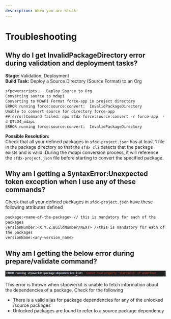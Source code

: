 ```yaml
---
description: When you are stuck!
---
```


# Troubleshooting

## Why do I get InvalidPackageDirectory error during validation and deployment tasks?

**Stage:** Validation, Deployment  
**Build Task:** Deploy a Source Directory \(Source Format\) to an Org

```text
sfpowerscripts... Deploy Source to Org
Converting source to mdapi
Converting to MDAPI Format force-app in project directory
ERROR running force:source:convert:  InvalidPackageDirectory
Unable to convert source for directory force-app
##[error]Command failed: npx sfdx force:source:convert -r force-app  -d QTcO4_mdapi
ERROR running force:source:convert:  InvalidPackageDirectory
```

**Possible Resolution:**  
Check that all your defined packages in `sfdx-project.json` has at least 1 file in the package directory so that the `sfdx cli` detects that the package exists and is valid. During the mdapi conversion process, it will reference the `sfdx-project.json` file before starting to convert the specified package.

## Why am I getting a SyntaxError:Unexpected token exception when I use any of these commands?

Check that all your defined packages in `sfdx-project.json` have these following attributes defined

```text
package:<name-of-the-package> // this is mandatory for each of the packages
versionNumber:<X.Y.Z.BuildNumber/NEXT> //this is mandatory for each of the packages
versionName:<any-version_name>
```

## Why am I getting the below error during prepare/validate command?

![](../.gitbook/assets/image%20%2811%29.png)

This error is thrown when sfpowerkit is unable to fetch information about the dependencies of a package. Check for the following

* There is a valid alias for package dependencies for any of the unlocked /source packages  
* Unlocked packages are found to refer to a source package dependency

